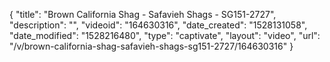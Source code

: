 {
    "title": "Brown California Shag - Safavieh Shags - SG151-2727",
    "description": "",
    "videoid": "164630316",
    "date_created": "1528131058",
    "date_modified": "1528216480",
    "type": "captivate",
    "layout": "video",
    "url": "\/v\/brown-california-shag-safavieh-shags-sg151-2727\/164630316"
}